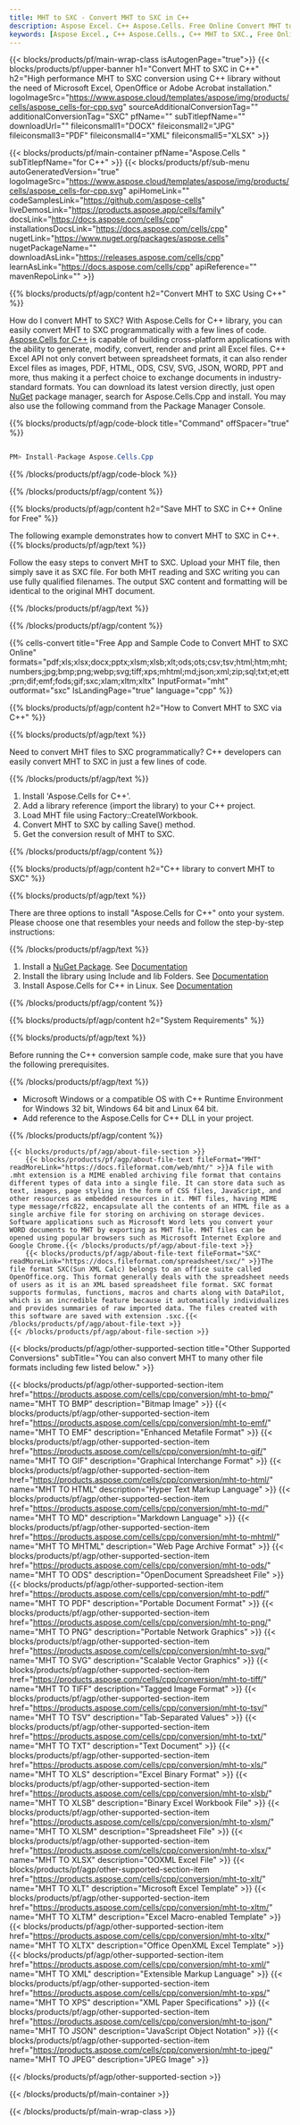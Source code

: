 ```yaml
---
title: MHT to SXC - Convert MHT to SXC in C++
description: Aspose Excel. C++ Aspose.Cells. Free Online Convert MHT to SXC in C++. C++ MHT to SXC format. Save MHT as SXC in C++. C++ Aspose Cells.
keywords: [Aspose Excel., C++ Aspose.Cells., C++ MHT to SXC., Free Online Convert MHT to SXC in C++., C++ Convert MHT to SXC., MHT to SXC Converter]
---
```


{{< blocks/products/pf/main-wrap-class isAutogenPage="true">}}
{{< blocks/products/pf/upper-banner h1="Convert MHT to SXC in C++" h2="High performance MHT to SXC conversion using C++ library without the need of Microsoft Excel, OpenOffice or Adobe Acrobat installation." logoImageSrc="https://www.aspose.cloud/templates/aspose/img/products/cells/aspose_cells-for-cpp.svg" sourceAdditionalConversionTag="" additionalConversionTag="SXC" pfName="" subTitlepfName="" downloadUrl="" fileiconsmall1="DOCX" fileiconsmall2="JPG" fileiconsmall3="PDF" fileiconsmall4="XML" fileiconsmall5="XLSX" >}}

{{< blocks/products/pf/main-container pfName="Aspose.Cells " subTitlepfName="for C++" >}}
{{< blocks/products/pf/sub-menu autoGeneratedVersion="true" logoImageSrc="https://www.aspose.cloud/templates/aspose/img/products/cells/aspose_cells-for-cpp.svg" apiHomeLink="" codeSamplesLink="https://github.com/aspose-cells" liveDemosLink="https://products.aspose.app/cells/family" docsLink="https://docs.aspose.com/cells/cpp" installationsDocsLink="https://docs.aspose.com/cells/cpp" nugetLink="https://www.nuget.org/packages/aspose.cells" nugetPackageName="" downloadAsLink="https://releases.aspose.com/cells/cpp" learnAsLink="https://docs.aspose.com/cells/cpp" apiReference="" mavenRepoLink="" >}}


{{% blocks/products/pf/agp/content h2="Convert MHT to SXC Using C++" %}}

How do I convert MHT to SXC? With Aspose.Cells for C++ library, you can easily convert MHT to SXC programmatically with  a few lines of code. [Aspose.Cells for C++](https://products.aspose.com/cells/cpp) is capable of building cross-platform applications with the ability to generate, modify, convert, render and print all Excel files. C++ Excel API not only convert between spreadsheet formats, it can also render Excel files as images, PDF, HTML, ODS, CSV, SVG, JSON, WORD, PPT and more, thus making it a perfect choice to exchange documents in industry-standard formats. You can download its latest version directly, just open [NuGet](https://www.nuget.org/packages/Aspose.Cells.Cpp/) package manager, search for Aspose.Cells.Cpp and install. You may also use the following command from the Package Manager Console.

{{% blocks/products/pf/agp/code-block title="Command" offSpacer="true" %}}

```cs

PM> Install-Package Aspose.Cells.Cpp

```

{{% /blocks/products/pf/agp/code-block %}}

{{% /blocks/products/pf/agp/content %}}

{{% blocks/products/pf/agp/content h2="Save MHT to SXC in C++ Online for Free" %}}

The following example demonstrates how to convert MHT to SXC in C++.
{{% blocks/products/pf/agp/text %}}

Follow the easy steps to convert MHT to SXC. Upload your MHT file, then simply save it as SXC file. For both MHT reading and SXC writing you can use fully qualified filenames. The output SXC content and formatting will be identical to the original MHT document.

{{% /blocks/products/pf/agp/text %}}

{{% /blocks/products/pf/agp/content %}}

{{% cells-convert title="Free App and Sample Code to Convert MHT to SXC Online" formats="pdf;xls;xlsx;docx;pptx;xlsm;xlsb;xlt;ods;ots;csv;tsv;html;htm;mht;numbers;jpg;bmp;png;webp;svg;tiff;xps;mhtml;md;json;xml;zip;sql;txt;et;ett;prn;dif;emf;fods;gif;sxc;xlam;xltm;xltx" InputFormat="mht" outformat="sxc" IsLandingPage="true" language="cpp" %}}

{{% blocks/products/pf/agp/content h2="How to Convert MHT to SXC via C++" %}}

{{% blocks/products/pf/agp/text %}}

Need to convert MHT files to SXC programmatically? C++ developers can easily convert MHT to SXC in just a few lines of code.

{{% /blocks/products/pf/agp/text %}}

1.  Install 'Aspose.Cells for C++'.
1.  Add a library reference (import the library) to your C++ project.
1.  Load MHT file using Factory::CreateIWorkbook.
1.  Convert MHT to SXC by calling Save() method.
1.  Get the conversion result of MHT to SXC.

{{% /blocks/products/pf/agp/content %}}

{{% blocks/products/pf/agp/content h2="C++ library to convert MHT to SXC" %}}

{{% blocks/products/pf/agp/text %}}

There are three options to install "Aspose.Cells for C++" onto your system. Please choose one that resembles your needs and follow the step-by-step instructions:

{{% /blocks/products/pf/agp/text %}}

1.  Install a [NuGet Package](https://www.nuget.org/packages/Aspose.Cells.Cpp/). See [Documentation](https://docs.aspose.com/cells/cpp/installation/#using-nuget-package-manager)
1.  Install the library using Include and lib Folders. See [Documentation](https://docs.aspose.com/cells/cpp/installation/#using-include-and-lib-folders)
1.  Install Aspose.Cells for C++ in Linux. See [Documentation](https://docs.aspose.com/cells/cpp/installation/#installing-asposecells-for-c-in-linux)

{{% /blocks/products/pf/agp/content %}}

{{% blocks/products/pf/agp/content h2="System Requirements" %}}

{{% blocks/products/pf/agp/text %}}

 Before running the C++ conversion sample code, make sure that you have the following prerequisites.

{{% /blocks/products/pf/agp/text %}}

- Microsoft Windows or a compatible OS with C++ Runtime Environment for Windows 32 bit, Windows 64 bit and Linux 64 bit.
- Add reference to the Aspose.Cells for C++ DLL in your project.

{{% /blocks/products/pf/agp/content %}}

<!-- aboutfile Starts -->
    {{< blocks/products/pf/agp/about-file-section >}}
        {{< blocks/products/pf/agp/about-file-text fileFormat="MHT" readMoreLink="https://docs.fileformat.com/web/mht/" >}}A file with .mht extension is a MIME enabled archiving file format that contains different types of data into a single file. It can store data such as text, images, page styling in the form of CSS files, JavaScript, and other resources as embedded resources in it. MHT files, having MIME type message/rfc822, encapsulate all the contents of an HTML file as a single archive file for storing on archiving on storage devices. Software applications such as Microsoft Word lets you convert your WORD documents to MHT by exporting as MHT file. MHT files can be opened using popular browsers such as Microsoft Internet Explore and Google Chrome.{{< /blocks/products/pf/agp/about-file-text >}}
        {{< blocks/products/pf/agp/about-file-text fileFormat="SXC" readMoreLink="https://docs.fileformat.com/spreadsheet/sxc/" >}}The file format SXC(Sun XML Calc) belongs to an office suite called OpenOffice.org. This format generally deals with the spreadsheet needs of users as it is an XML based spreadsheet file format. SXC format supports formulas, functions, macros and charts along with DataPilot, which is an incredible feature because it automatically individualizes and provides summaries of raw imported data. The files created with this software are saved with extension .sxc.{{< /blocks/products/pf/agp/about-file-text >}}
    {{< /blocks/products/pf/agp/about-file-section >}}
<!-- aboutfile Ends -->

{{< blocks/products/pf/agp/other-supported-section title="Other Supported Conversions" subTitle="You can also convert MHT to many other file formats including few listed below." >}}

{{< blocks/products/pf/agp/other-supported-section-item href="https://products.aspose.com/cells/cpp/conversion/mht-to-bmp/" name="MHT TO BMP" description="Bitmap Image" >}}
{{< blocks/products/pf/agp/other-supported-section-item href="https://products.aspose.com/cells/cpp/conversion/mht-to-emf/" name="MHT TO EMF" description="Enhanced Metafile Format" >}}
{{< blocks/products/pf/agp/other-supported-section-item href="https://products.aspose.com/cells/cpp/conversion/mht-to-gif/" name="MHT TO GIF" description="Graphical Interchange Format" >}}
{{< blocks/products/pf/agp/other-supported-section-item href="https://products.aspose.com/cells/cpp/conversion/mht-to-html/" name="MHT TO HTML" description="Hyper Text Markup Language" >}}
{{< blocks/products/pf/agp/other-supported-section-item href="https://products.aspose.com/cells/cpp/conversion/mht-to-md/" name="MHT TO MD" description="Markdown Language" >}}
{{< blocks/products/pf/agp/other-supported-section-item href="https://products.aspose.com/cells/cpp/conversion/mht-to-mhtml/" name="MHT TO MHTML" description="Web Page Archive Format" >}}
{{< blocks/products/pf/agp/other-supported-section-item href="https://products.aspose.com/cells/cpp/conversion/mht-to-ods/" name="MHT TO ODS" description="OpenDocument Spreadsheet File" >}}
{{< blocks/products/pf/agp/other-supported-section-item href="https://products.aspose.com/cells/cpp/conversion/mht-to-pdf/" name="MHT TO PDF" description="Portable Document Format" >}}
{{< blocks/products/pf/agp/other-supported-section-item href="https://products.aspose.com/cells/cpp/conversion/mht-to-png/" name="MHT TO PNG" description="Portable Network Graphics" >}}
{{< blocks/products/pf/agp/other-supported-section-item href="https://products.aspose.com/cells/cpp/conversion/mht-to-svg/" name="MHT TO SVG" description="Scalable Vector Graphics" >}}
{{< blocks/products/pf/agp/other-supported-section-item href="https://products.aspose.com/cells/cpp/conversion/mht-to-tiff/" name="MHT TO TIFF" description="Tagged Image Format" >}}
{{< blocks/products/pf/agp/other-supported-section-item href="https://products.aspose.com/cells/cpp/conversion/mht-to-tsv/" name="MHT TO TSV" description="Tab-Separated Values" >}}
{{< blocks/products/pf/agp/other-supported-section-item href="https://products.aspose.com/cells/cpp/conversion/mht-to-txt/" name="MHT TO TXT" description="Text Document" >}}
{{< blocks/products/pf/agp/other-supported-section-item href="https://products.aspose.com/cells/cpp/conversion/mht-to-xls/" name="MHT TO XLS" description="Excel Binary Format" >}}
{{< blocks/products/pf/agp/other-supported-section-item href="https://products.aspose.com/cells/cpp/conversion/mht-to-xlsb/" name="MHT TO XLSB" description="Binary Excel Workbook File" >}}
{{< blocks/products/pf/agp/other-supported-section-item href="https://products.aspose.com/cells/cpp/conversion/mht-to-xlsm/" name="MHT TO XLSM" description="Spreadsheet File" >}}
{{< blocks/products/pf/agp/other-supported-section-item href="https://products.aspose.com/cells/cpp/conversion/mht-to-xlsx/" name="MHT TO XLSX" description="OOXML Excel File" >}}
{{< blocks/products/pf/agp/other-supported-section-item href="https://products.aspose.com/cells/cpp/conversion/mht-to-xlt/" name="MHT TO XLT" description="Microsoft Excel Template" >}}
{{< blocks/products/pf/agp/other-supported-section-item href="https://products.aspose.com/cells/cpp/conversion/mht-to-xltm/" name="MHT TO XLTM" description="Excel Macro-enabled Template" >}}
{{< blocks/products/pf/agp/other-supported-section-item href="https://products.aspose.com/cells/cpp/conversion/mht-to-xltx/" name="MHT TO XLTX" description="Office OpenXML Excel Template" >}}
{{< blocks/products/pf/agp/other-supported-section-item href="https://products.aspose.com/cells/cpp/conversion/mht-to-xml/" name="MHT TO XML" description="Extensible Markup Language" >}}
{{< blocks/products/pf/agp/other-supported-section-item href="https://products.aspose.com/cells/cpp/conversion/mht-to-xps/" name="MHT TO XPS" description="XML Paper Specifications" >}}
{{< blocks/products/pf/agp/other-supported-section-item href="https://products.aspose.com/cells/cpp/conversion/mht-to-json/" name="MHT TO JSON" description="JavaScript Object Notation" >}}
{{< blocks/products/pf/agp/other-supported-section-item href="https://products.aspose.com/cells/cpp/conversion/mht-to-jpeg/" name="MHT TO JPEG" description="JPEG Image" >}}

{{< /blocks/products/pf/agp/other-supported-section >}}

{{< /blocks/products/pf/main-container >}}
    
{{< /blocks/products/pf/main-wrap-class >}}
